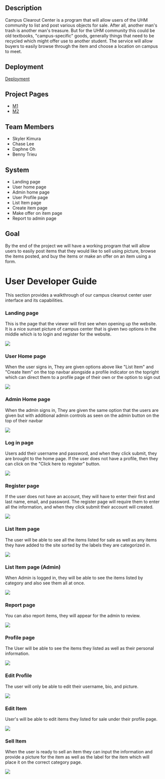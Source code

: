 ## Description
Campus Clearout Center is a program that will allow users of the UHM community to list and post various objects for sale. After all, another man's trash is another man's treasure. But for the UHM community this could be old textbooks, "campus-specific" goods, generally things that need to be recycled which might offer use to another student. The service will allow buyers to easily browse through the item and choose a location on campus to meet.

## Deployment
[Deployment](https://campusclearout.xyz/#/)

## Project Pages
- [M1](https://github.com/orgs/campus-clearout-center/projects/1)
- [M2](https://github.com/orgs/campus-clearout-center/projects/2)

## Team Members
- Skyler Kimura
- Chase Lee
- Daphne Oh
- Benny Trieu

## System
- Landing page
- User home page
- Admin home page
- User Profile page
- List Item page
- Create item page
- Make offer on item page
- Report to admin page

## Goal
By the end of the project we will have a working program that will allow users to easily post items that they would like to sell using picture, browse the items posted, and buy the items or make an offer on an item using a form.

# User Developer Guide
This section provides a walkthrough of our campus clearout center user interface and its capabilities.

### Landing page
This is the page that the viewer will first see when opening up the website. It is a nice sunset picture of campus center that is given two options in the middle which is to login and register for the website.

<img src="images/landing-page.png">

### User Home page
When the user signs in, They are given options above like "List Item" and "Create Item" on the top navbar alongside a profile indicator on the topright which can direct them to a profile page of their own or the option to sign out

<img src="images/user-home-page.png">


### Admin Home page
When the admin signs in, They are given the same option that the users are given but with additional admin controls as seen on the admin button on the top of their navbar

<img src="images/admin-home-page.png">

### Log in page
Users add their username and password, and when they click submit, they are brought to the home page. If the user does not have a profile, then they can click on the "Click here to register" button.

<img src="images/login-page.png">

### Register page
If the user does not have an account, they will have to enter their first and last name, email, and password. The register page will require them to enter all the information, and when they click submit their account will created. 

<img src="images/register-page.png">

### List Item page
The user will be able to see all the items listed for sale as well as any items they have added to the site sorted by the labels they are categorized in. 

<img src="images/list-item.png">

### List Item page (Admin)
When Admin is logged in, they will be able to see the items listed by category and also see them all at once. 

<img src="images/list-admin.png">

### Report page
You can also report items, they will appear for the admin to review. 

<img src="images/report-page.png">

### Profile page
The User will be able to see the items they listed as well as their personal information.

<img src="images/profile-page.png">

### Edit Profile
The user will only be able to edit their username, bio, and picture.

<img src="images/edit-profile.png">

### Edit Item
User's will be able to edit items they listed for sale under their profile page.

<img src="images/edit-item.png">

### Sell Item
When the user is ready to sell an item they can input the information and provide a picture for the item as well as the label for the item which will place it on the correct category page. 

<img src="images/sell-item.png">
          
 

